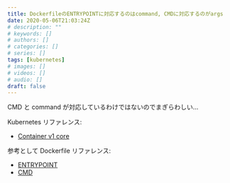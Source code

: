 ```yaml
---
title: DockerfileのENTRYPOINTに対応するのはcommand, CMDに対応するのがargs
date: 2020-05-06T21:03:24Z
# description: ""
# keywords: []
# authors: []
# categories: []
# series: []
tags: [kubernetes]
# images: []
# videos: []
# audio: []
draft: false
---
```


CMD と command が対応しているわけではないのでまぎらわしい…

Kubernetes リファレンス:

- [Container v1 core](https://kubernetes.io/docs/reference/generated/kubernetes-api/v1.18/#container-v1-core)

参考として Dockerfile リファレンス:

- [ENTRYPOINT](http://docs.docker.jp/engine/reference/builder.html#entrypoint)
- [CMD](http://docs.docker.jp/engine/reference/builder.html#cmd)
